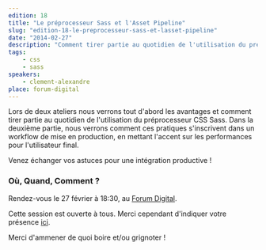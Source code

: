 ```yaml
---
edition: 18
title: "Le préprocesseur Sass et l'Asset Pipeline"
slug: "edition-18-le-preprocesseur-sass-et-lasset-pipeline"
date: "2014-02-27"
description: "Comment tirer partie au quotidien de l'utilisation du préprocesseur CSS Sass."
tags:
    - css
    - sass
speakers:
    - clement-alexandre
place: forum-digital
---
```


Lors de deux ateliers nous verrons tout d'abord les avantages et comment tirer partie au quotidien
de l'utilisation du préprocesseur CSS Sass. Dans la deuxième partie, nous verrons comment ces
pratiques s'inscrivent dans un workflow de mise en production, en mettant l'accent sur les
performances pour l'utilisateur final.

Venez échanger vos astuces pour une intégration productive !

### Où, Quand, Comment ?

Rendez-vous le 27 février à 18:30, au [Forum Digital](http://forum-digital.fr).

Cette session est ouverte à tous. Merci cependant d'indiquer votre présence
[ici](https://docs.google.com/forms/d/1tvKL-H9H5IH6E87gJTdmlDDOW6M5Ut6FsrBdSIXa9q0/viewform).

Merci d'ammener de quoi boire et/ou grignoter !
